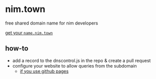 # nim.town

free shared domain name for nim developers

[get your `name.nim.town`](https://github.com/ktiy/nim.town)

## how-to

* add a record to the dnscontrol.js in the repo & create a pull request
* configure your website to allow queries from the subdomain
    * [if you use github pages](https://docs.github.com/en/pages/configuring-a-custom-domain-for-your-github-pages-site/managing-a-custom-domain-for-your-github-pages-site)
